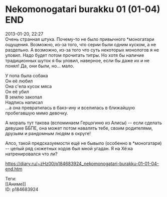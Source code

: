 Nekomonogatari burakku 01 (01-04) END
======================================

   
 2013-01-20, 22:27   
  Очень странная штука. Почему-то не было привычного *моногатари ощущения. Возможно, из-за того, что серии были одним куском, а не раздельно. А возможно, из-за того что суть некоторых монологов я не уловил. Надо будет потом прочитать титры. Но хотя бы наличие традиционных шуток я бы уловил, наверное, если бы даже их и не понял! Да, они были, но... мало.   
   
 У попа была собака   
 Он её любил   
 Она с'ела кусок мяса   
 Он её убил   
 В землю закопал   
 Надпись написал   
 ...а она превратилась в бакэ-ину и вселилась в ближайшую пробегавшую мимо девочку.   
   
 А мораль тут такова (вспоминаем Герцогиню из Алисы) -- если сделать девушке ББПЕ, она может потом навалять тебе, своим родителями, друзьям и рандомным людям в округе!   
   
 Алсо, такой предсказуемости ещё не бывыло (особенно в *моногатари) -- целый ряд сюжетных ходов был мной угадан. Я на Хё:ка натренировался что ли?   
    
 <https://diary.ru/~zHz00/p184683924_nekomonogatari-burakku-01-01-04-end.htm>   
   
 Теги:   
 [[Аниме]]   
 ID: p184683924